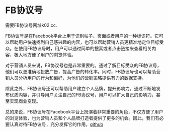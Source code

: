 # FB协议号

需要FB协议号网址k02.cc.

FB协议号是在Facebook平台上用于识别帖子、页面或者用户的一种标识符。它可以帮助用户快速找到自己感兴趣的内容，也可以帮助营销人员更精准地定位目标受众。在使用FB协议号时，用户可以通过简单的搜索或者点击链接来查看相关内容，极大地方便了用户的浏览体验。

对于营销人员来说，FB协议号也是非常重要的。通过了解目标受众的FB协议号，他们可以更准确地投放广告，提高广告的转化率。同时，FB协议号也可以帮助营销人员分析用户的行为和偏好，为他们的营销策略提供有力的数据支持。

除此之外，FB协议号还可以帮助用户建立个人品牌，提升影响力。通过不断地发布优质内容，并引导用户关注自己的FB协议号，用户可以扩大自己的影响力，甚至实现商业变现。

总的来说，FB协议号在Facebook平台上扮演着非常重要的角色，不仅方便了用户的浏览体验，也为营销人员和个人品牌打造者提供了更多的机会。因此，我们有必要认真对待FB协议号，充分发挥它的作用。[github](https://github.com)